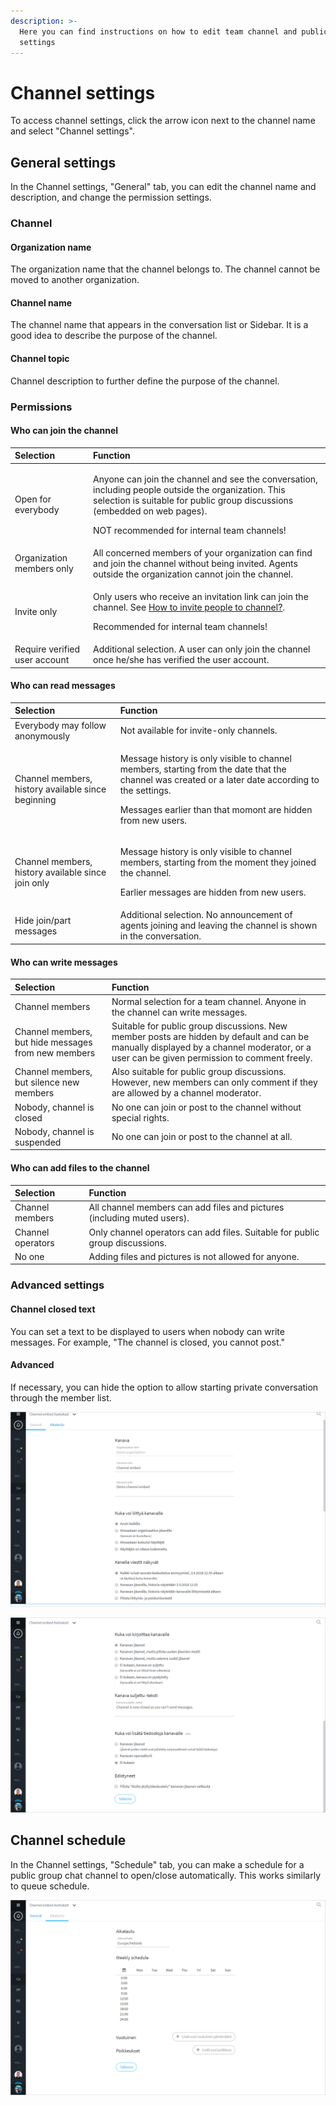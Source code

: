 ```yaml
---
description: >-
  Here you can find instructions on how to edit team channel and public group
  settings
---
```


# Channel settings

To access channel settings, click the arrow icon next to the channel name and select "Channel settings".

## General settings

In the Channel settings, "General" tab, you can edit the channel name and description, and change the permission settings.

### Channel

#### Organization name

The organization name that the channel belongs to. The channel cannot be moved to another organization.

#### Channel name

The channel name that appears in the conversation list or Sidebar. It is a good idea to describe the purpose of the channel.

#### Channel topic

Channel description to further define the purpose of the channel.

### Permissions

#### Who can join the channel

<table>
  <thead>
    <tr>
      <th style="text-align:left">Selection</th>
      <th style="text-align:left">Function</th>
    </tr>
  </thead>
  <tbody>
    <tr>
      <td style="text-align:left">Open for everybody</td>
      <td style="text-align:left">
        <p>Anyone can join the channel and see the conversation, including people
          outside the organization. This selection is suitable for public group discussions
          (embedded on web pages).</p>
        <p>NOT recommended for internal team channels!</p>
      </td>
    </tr>
    <tr>
      <td style="text-align:left">Organization members only</td>
      <td style="text-align:left">All concerned members of your organization can find and join the channel
        without being invited. Agents outside the organization cannot join the
        channel.</td>
    </tr>
    <tr>
      <td style="text-align:left">Invite only</td>
      <td style="text-align:left">
        <p>Only users who receive an invitation link can join the channel. See
          <a
          href="https://ninchat.gitbook.io/ninchat-support/~/drafts/-LOx8mlpvl6IaYNYc029/primary/organisaatio/uuden-agentin-lisaaminen#henkilon-kutsuminen-tiimikanavalle">How to invite people to channel?</a>.</p>
        <p>Recommended for internal team channels!</p>
      </td>
    </tr>
    <tr>
      <td style="text-align:left">Require verified user account</td>
      <td style="text-align:left">Additional selection. A user can only join the channel once he/she has
        verified the user account.</td>
    </tr>
  </tbody>
</table>

#### Who can read messages

<table>
  <thead>
    <tr>
      <th style="text-align:left">Selection</th>
      <th style="text-align:left">Function</th>
    </tr>
  </thead>
  <tbody>
    <tr>
      <td style="text-align:left">Everybody may follow anonymously</td>
      <td style="text-align:left">Not available for invite-only channels.</td>
    </tr>
    <tr>
      <td style="text-align:left">Channel members, history available since beginning</td>
      <td style="text-align:left">
        <p>Message history is only visible to channel members, starting from the
          date that the channel was created or a later date according to the settings.</p>
        <p>Messages earlier than that momont are hidden from new users.</p>
      </td>
    </tr>
    <tr>
      <td style="text-align:left">Channel members, history available since join only</td>
      <td style="text-align:left">
        <p>Message history is only visible to channel members, starting from the
          moment they joined the channel.</p>
        <p>Earlier messages are hidden from new users.</p>
      </td>
    </tr>
    <tr>
      <td style="text-align:left">Hide join/part messages</td>
      <td style="text-align:left">Additional selection. No announcement of agents joining and leaving the
        channel is shown in the conversation.</td>
    </tr>
  </tbody>
</table>

#### **Who can write messages**

| Selection | Function |
| :--- | :--- |
| Channel members | Normal selection for a team channel. Anyone in the channel can write messages. |
| Channel members, but hide messages from new members | Suitable for public group discussions. New member posts are hidden by default and can be manually displayed by a channel moderator, or a user can be given permission to comment freely. |
| Channel members, but silence new members | Also suitable for public group discussions. However, new members can only comment if they are allowed by a channel moderator. |
| Nobody, channel is closed | No one can join or post to the channel without special rights. |
| Nobody, channel is suspended | No one can join or post to the channel at all. |

#### Who can add files to the channel

| Selection | Function |
| :--- | :--- |
| Channel members | All channel members can add files and pictures \(including muted users\). |
| Channel operators | Only channel operators can add files. Suitable for public group discussions. |
| No one | Adding files and pictures is not allowed for anyone. |

### Advanced settings

#### Channel closed text

You can set a text to be displayed to users when nobody can write messages. For example, "The channel is closed, you cannot post."

#### Advanced

If necessary, you can hide the option to allow starting private conversation through the member list.

![](../.gitbook/assets/channel-settings-1.png)

![](../.gitbook/assets/channel-settings-2.png)

## Channel schedule

In the Channel settings, "Schedule" tab, you can make a schedule for a public group chat channel to open/close automatically. This works similarly to queue schedule.

![](../.gitbook/assets/channel-settings-3.png)

### 

